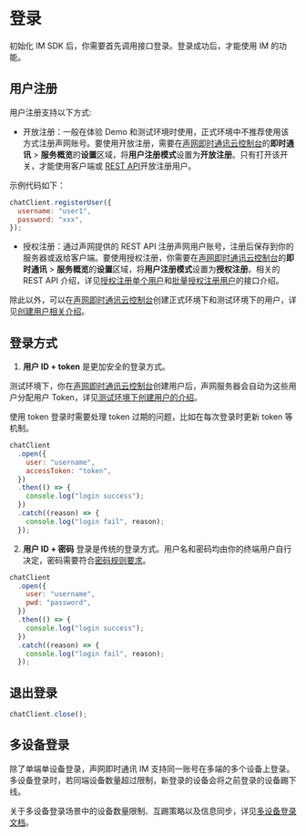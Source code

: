 # 登录

初始化 IM SDK 后，你需要首先调用接口登录。登录成功后，才能使用 IM 的功能。

## 用户注册

用户注册支持以下方式:

- 开放注册：一般在体验 Demo 和测试环境时使用，正式环境中不推荐使用该方式注册声网账号。要使用开放注册，需要在[声网即时通讯云控制台](https://console.easemob.com/user/login)的**即时通讯** > **服务概览**的**设置**区域，将**用户注册模式**设置为**开放注册**。只有打开该开关，才能使用客户端或 [REST API](/document/server-side/account_system.html#开放注册单个用户)开放注册用户。

示例代码如下：

```javascript
chatClient.registerUser({
  username: "user1",
  password: "xxx",
});
```

- 授权注册：通过声网提供的 REST API 注册声网用户账号，注册后保存到你的服务器或返给客户端。要使用授权注册，你需要在[声网即时通讯云控制台](https://console.easemob.com/user/login)的**即时通讯** > **服务概览**的**设置**区域，将**用户注册模式**设置为**授权注册**。相关的 REST API 介绍，详见[授权注册单个用户](/document/server-side/account_system.html#授权注册单个用户)和[批量授权注册用户](/document/server-side/account_system.html#批量授权注册用户)的接口介绍。

除此以外，可以在[声网即时通讯云控制台](https://console.easemob.com/user/login)创建正式环境下和测试环境下的用户，详见[创建用户相关介绍](/product/enable_and_configure_IM.html#创建-im-用户)。

## 登录方式

1. **用户 ID + token** 是更加安全的登录方式。

测试环境下，你在[声网即时通讯云控制台](https://console.easemob.com/user/login)创建用户后，声网服务器会自动为这些用户分配用户 Token，详见[测试环境下创建用户的介绍](/product/enable_and_configure_IM.html#测试环境)。

使用 token 登录时需要处理 token 过期的问题，比如在每次登录时更新 token 等机制。

```javascript
chatClient
  .open({
    user: "username",
    accessToken: "token",
  })
  .then(() => {
    console.log("login success");
  })
  .catch((reason) => {
    console.log("login fail", reason);
  });
```

2. **用户 ID + 密码** 登录是传统的登录方式。用户名和密码均由你的终端用户自行决定，密码需要符合[密码规则要求](/document/server-side/account_system.html#开放注册单个用户)。

```javascript
chatClient
  .open({
    user: "username",
    pwd: "password",
  })
  .then(() => {
    console.log("login success");
  })
  .catch((reason) => {
    console.log("login fail", reason);
  });
```

## 退出登录

```javascript
chatClient.close();
```

## 多设备登录

除了单端单设备登录，声网即时通讯 IM 支持同一账号在多端的多个设备上登录。多设备登录时，若同端设备数量超过限制，新登录的设备会将之前登录的设备踢下线。

关于多设备登录场景中的设备数量限制、互踢策略以及信息同步，详见[多设备登录文档](multi_device.html)。
